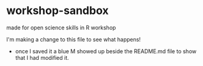 # workshop-sandbox
made for open science skills in R workshop

I'm making a change to this file to see what happens!
- once I saved it a blue M showed up beside the README.md file to show that I had modified it.